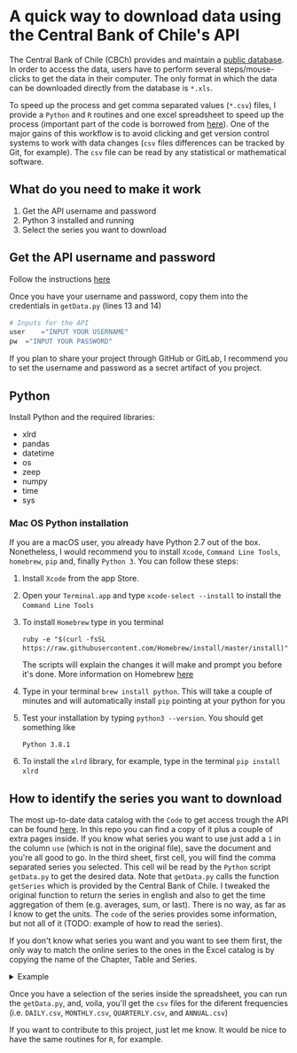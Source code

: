 #  A quick way to download data using the Central Bank of Chile's API

The Central Bank of Chile (CBCh) provides and maintain a [public database](https://si3.bcentral.cl/siete/EN). In order to access the data, users have to perform several steps/mouse-clicks to get the data in their computer. The only format in which the data can be downloaded directly from the database is `*.xls`. 

 To speed up the process and get comma separated values (`*.csv`) files, I provide a `Python` and `R` routines and one excel spreadsheet to speed up the process (important part of the code is borrowed from [here](https://si3.bcentral.cl/estadisticas/Principal1/web_services/index.htm)).  One of the major gains of this workflow is to avoid clicking and get version control systems to work with data changes (`csv` files differences can be tracked by Git, for example). The `csv` file can be read by any statistical or mathematical software.


## What do you need to make it work

1. Get the API username and password
2. Python 3 installed and running
3. Select the series you want to download

## Get the API username and password
Follow the instructions [here](https://si3.bcentral.cl/estadisticas/Principal1/web_services/index_EN.htm) 

Once you have your username and password, copy them into the credentials in `getData.py` (lines 13 and 14)

``` python
# Inputs for the API
user	="INPUT YOUR USERNAME" 
pw	="INPUT YOUR PASSWORD" 
```

If you plan to share your project through GitHub or GitLab, I recommend you to set the username and password as a secret artifact of you project.

## Python
Install Python and the required libraries:

- xlrd
- pandas
- datetime
- os 
- zeep
- numpy
- time
- sys

### Mac OS Python installation
If you are a macOS user, you already have Python 2.7 out of the box. Nonetheless, I would recommend  you to install  `Xcode`, `Command Line Tools`, `homebrew`,  `pip` and, finally `Python 3`. You can follow these steps:
1. Install `Xcode` from the app Store.
2. Open your `Terminal.app` and type `xcode-select --install` to install the `Command Line Tools`
3. To install `Homebrew` type in you terminal 
   
   ```
   ruby -e "$(curl -fsSL https://raw.githubusercontent.com/Homebrew/install/master/install)"
   ```
   The scripts will explain the changes it will make and prompt you before it's done. More information on Homebrew [here](https://brew.sh)  
4. Type in your terminal `brew install python`. This will take a couple of minutes and will automatically install `pip` pointing at your python for you
5. Test your installation by typing `python3 --version`. You should get something like 
   ``` 
   Python 3.8.1
   ```
6. To install the `xlrd` library, for example,  type in the terminal `pip install xlrd`

## How to identify the series you want to download

 The most up-to-date data catalog with the `Code` to get access trough the API can be found [here](https://si3.bcentral.cl/estadisticas/Principal1/Web_Services/Webservices/series_en.xls).  In this repo you can find a copy of it plus a couple of extra pages inside.  If you know what series you want to use just add a `1` in the column `use` (which is not in the original file), save the document and you're all good to go. In the third sheet, first cell, you will find the comma separated series you selected. This cell wil be read by the `Python` script `getData.py` to get the desired data. Note that  `getData.py` calls the function `getSeries` which is provided by the Central Bank of Chile. I tweaked the original function to return the series in english and also to get the time aggregation of them (e.g. averages, sum, or last). There is no way, as far as I know to get the units. The `code` of the series provides some information, but not all of it (TODO: example of how to read the series). 
 
 If you don't know what series you want and you want to see them first, the only way to match the online series to the ones in the Excel catalog is by copying the name of the Chapter, Table and Series.  

<details> <summary>Example</summary>

In the first image you can see where to find the chapter, table and series names to find the `Code` in the catalog (second image)
<center> 
<p>
<figcaption>Fig.1 - Online Database</figcaption>
<img src="src/images/BDE.png" alt="on enter key" width=90%>
</p>


<p>
<figcaption>Fig.2 - Data Catalog (selected section)</figcaption>
<img src="src/images/SeriesCatalogEg.png" alt="on enter key" width=90%> 
</p>
</center>
</details> <p></p>

Once you have a selection of the series inside the spreadsheet, you can run the `getData.py`, and, voila, you'll get the `csv` files for the diferent frequencies (i.e. `DAILY.csv`, `MONTHLY.csv`, `QUARTERLY.csv`, and `ANNUAL.csv`)

If you want to contribute to this project, just let me know. It would be nice to have the same routines for `R`, for example.

